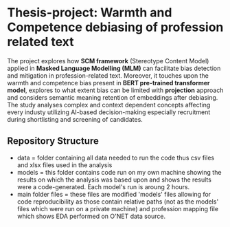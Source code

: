 # Thesis-project: Warmth and Competence debiasing of profession related text

The project explores how **SCM framework** (Stereotype Content Model) applied in **Masked Language Modelling (MLM)** can facilitate bias detection and mitigation in profession-related text. Moreover, it touches upon the warmth and competence bias present in **BERT pre-trained transformer model**, explores to what extent bias can be limited with **projection** approach and considers semantic meaning retention of embeddings after debiasing. The study analyses complex and context dependent concepts affecting every industy utilizing AI-based decision-making especially recruitment during shortlisting and screening of candidates.

## Repository Structure 
- data = folder containing all data needed to run the code thus csv files and xlsx files used in the analysis
- models = this folder contains code run on my own machine showing the results on which the analysis was based upon and shows the results were a code-generated. Each model's run is aroung 2 hours.
-  main folder files = these files are modified 'models' files allowing for code reproducibility as those contain relative paths (not as the models' files which were run on a private machine) and profession mapping file which shows EDA performed on O'NET data source.
